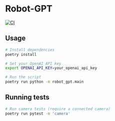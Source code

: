 # Robot-GPT

[![CI](https://github.com/bioerrorlog/robot-gpt/actions/workflows/ci.yml/badge.svg)](https://github.com/bioerrorlog/robot-gpt/actions/workflows/ci.yml)

## Usage

```sh
# Install dependencies
poetry install

# Set your OpenAI API key
export OPENAI_API_KEY=your_openai_api_key

# Run the script
poetry run python -m robot_gpt.main
```

## Running tests
```sh
# Run camera tests (require a connected camera)
poetry run pytest -m 'camera'
```
